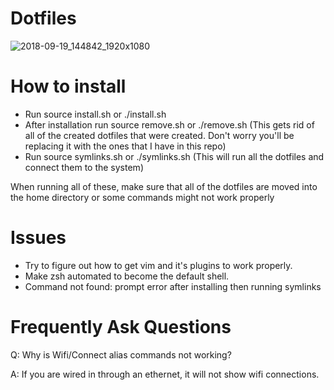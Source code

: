 # Dotfiles

![2018-09-19_144842_1920x1080](https://user-images.githubusercontent.com/30446022/45889706-1ed44180-bd8f-11e8-9a9e-07ef7399dd8b.png)

# How to install

- Run source install.sh or ./install.sh
- After installation run source remove.sh or ./remove.sh (This gets rid of all of the created dotfiles that were created. Don't worry you'll be replacing it with the ones that I have in this repo)
- Run source symlinks.sh or ./symlinks.sh (This will run all the dotfiles and connect them to the system)

When running all of these, make sure that all of the dotfiles are moved into the home directory or some commands might not work properly

# Issues

- Try to figure out how to get vim and it's plugins to work properly.
- Make zsh automated to become the default shell.
- Command not found: prompt error after installing then running symlinks

# Frequently Ask Questions

Q: Why is Wifi/Connect alias commands not working? 

A: If you are wired in through an ethernet, it will not show wifi connections.
